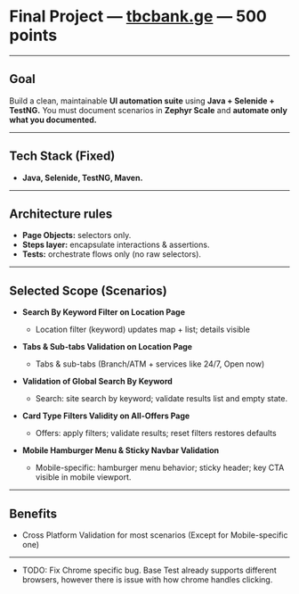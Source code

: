 # Final Project — [tbcbank.ge](https://tbcbank.ge/) — 500 points

---

## Goal
Build a clean, maintainable **UI automation suite** using **Java + Selenide + TestNG.**
You must document scenarios in **Zephyr Scale** and **automate only what you documented.**

---

## Tech Stack (Fixed)
- **Java, Selenide, TestNG, Maven.**

---

## Architecture rules
- **Page Objects:** selectors only.
- **Steps layer:** encapsulate interactions & assertions.
- **Tests:** orchestrate flows only (no raw selectors).

---

## Selected Scope (Scenarios)
- **Search By Keyword Filter on Location Page**
    - Location filter (keyword) updates map + list; details visible

- **Tabs & Sub-tabs Validation on Location Page**
    - Tabs & sub-tabs (Branch/ATM + services like 24/7, Open now)

- **Validation of Global Search By Keyword**
    - Search: site search by keyword; validate results list and empty state.

- **Card Type Filters Validity on All-Offers Page**
    - Offers: apply filters; validate results; reset filters restores defaults

- **Mobile Hamburger Menu & Sticky Navbar Validation**
    - Mobile-specific: hamburger menu behavior; sticky header; key CTA visible in mobile viewport.


---

## Benefits
- Cross Platform Validation for most scenarios (Except for Mobile-specific one)

---

- TODO: Fix Chrome specific bug. Base Test already supports different browsers, however there is issue with how chrome handles clicking.